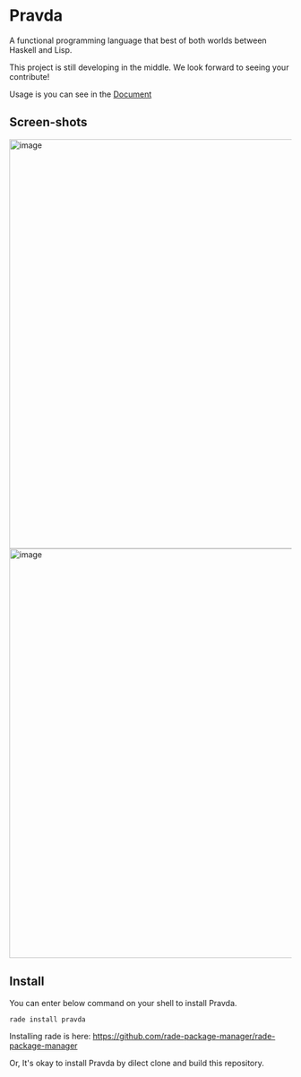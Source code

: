 # Pravda
A functional programming language that best of both worlds between Haskell and Lisp.

This project is still developing in the middle.
We look forward to seeing your contribute!

Usage is you can see in the [Document](https://github.com/pravda-lang/pravda/wiki/Document)

## Screen-shots

<img width="731" alt="image" src="https://github.com/user-attachments/assets/d06baf7b-5bc6-4392-a768-af47a46e9ef2">
<img width="731" alt="image" src="https://github.com/user-attachments/assets/8a4b793a-6cbf-4221-ad6d-e51e7936c64c">

## Install

You can enter below command on your shell to install Pravda.
```sh
rade install pravda
```
Installing rade is here: https://github.com/rade-package-manager/rade-package-manager

Or, It's okay to install Pravda by dilect clone and build this repository.
